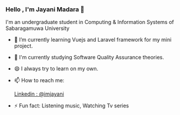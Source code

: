 ### Hello , I'm Jayani Madara 👋

I'm an undergraduate student in Computing & Information Systems of Sabaragamuwa University

- 🌱 I’m currently learning Vuejs and Laravel framework for my mini project.
- 🌱 I'm currently studying Software Quality Assurance theories.
- 😄 I always try to learn on my own.
- 📫 How to reach me: 
     
     [Linkedin : @imjayani](linkedin.com/in/jayani-hettiarachchi-889a6916a)
     
- ⚡ Fun fact: Listening music, Watching Tv series

